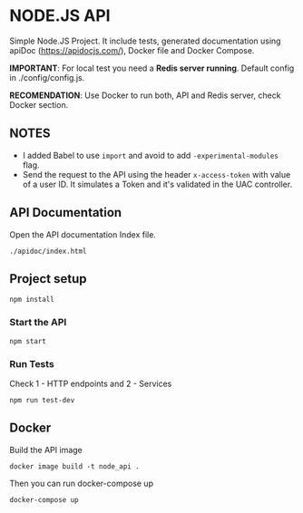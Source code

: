 # NODE.JS API #

Simple Node.JS Project. It include tests, generated documentation using apiDoc (https://apidocjs.com/), Docker file and Docker Compose.

**IMPORTANT**: For local test you need a **Redis server running**. Default config in ./config/config.js. 

**RECOMENDATION**: Use Docker to run both, API and Redis server, check Docker section.

## NOTES 
* I added Babel to use `import` and avoid to add `-experimental-modules` flag.
* Send the request to the API using the header `x-access-token` with value of a user ID. It simulates a Token and it's validated in the UAC controller.

## API Documentation
Open the API documentation Index file.
```
./apidoc/index.html
```

## Project setup
```
npm install
```

### Start the API
```
npm start
```

### Run Tests
Check 1 - HTTP endpoints and 2 - Services
```
npm run test-dev
```

## Docker
Build the API image
```
docker image build -t node_api .
```

Then you can run docker-compose up
```
docker-compose up
```